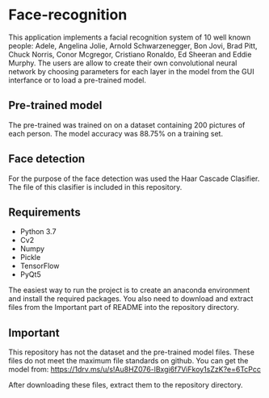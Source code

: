 # Face-recognition
This application implements a facial recognition system of 10 well known people: Adele, Angelina Jolie, Arnold Schwarzenegger, Bon Jovi, Brad Pitt, Chuck Norris, Conor Mcgregor, Cristiano Ronaldo, Ed Sheeran and Eddie Murphy. The users are allow to create their own convolutional neural network by choosing parameters for each layer in the model from the GUI interfance or to load a pre-trained model. 

## Pre-trained model
The pre-trained was trained on on a dataset containing 200 pictures of each person. The model accuracy was 88.75% on a training set.

## Face detection
For the purpose of the face detection was used the Haar Cascade Clasifier. The file of this clasifier is included in this repository. 

## Requirements
- Python 3.7
- Cv2
- Numpy
- Pickle
- TensorFlow
- PyQt5

The easiest way to run the project is to create an anaconda environment and install the required packages. You also need to download and extract files from the Important part of README into the repository directory.


## Important
This repository has not the dataset and the pre-trained model files. These files do not meet the maximum file standards on github. You can get the model from: https://1drv.ms/u/s!Au8HZ076-lBxgi6f7ViFkoy1sZzK?e=6TcPcc

After downloading these files, extract them to the repository directory.

